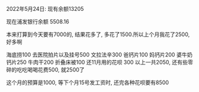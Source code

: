 2022年5月24日:
	现有余额13205

现在浦发银行余额 5508.16

本来打算到今天要有7000的, 结果花多了, 多花了1500.所以上个月我花了2500, 好多啊

海底捞100
去医院拍片以及挂号500
文拉法辛300
爸钙片100
妈钙片200
婆牛奶钙片250
牛肉干200
折叠床被100
还11月用的花呗 300
以上一共2050, 
还有些零碎的吃吃喝喝花费500, 就2500了

这个月的预算是1000, 等下个月15号发工资时, 还完各种花呗要有8500



